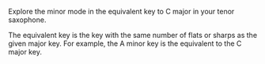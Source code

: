 Explore the minor mode in the equivalent key to C major in your tenor saxophone.

The equivalent key is the key with the same number of flats or sharps as the given major key. For
example, the A minor key is the equivalent to the C major key.
